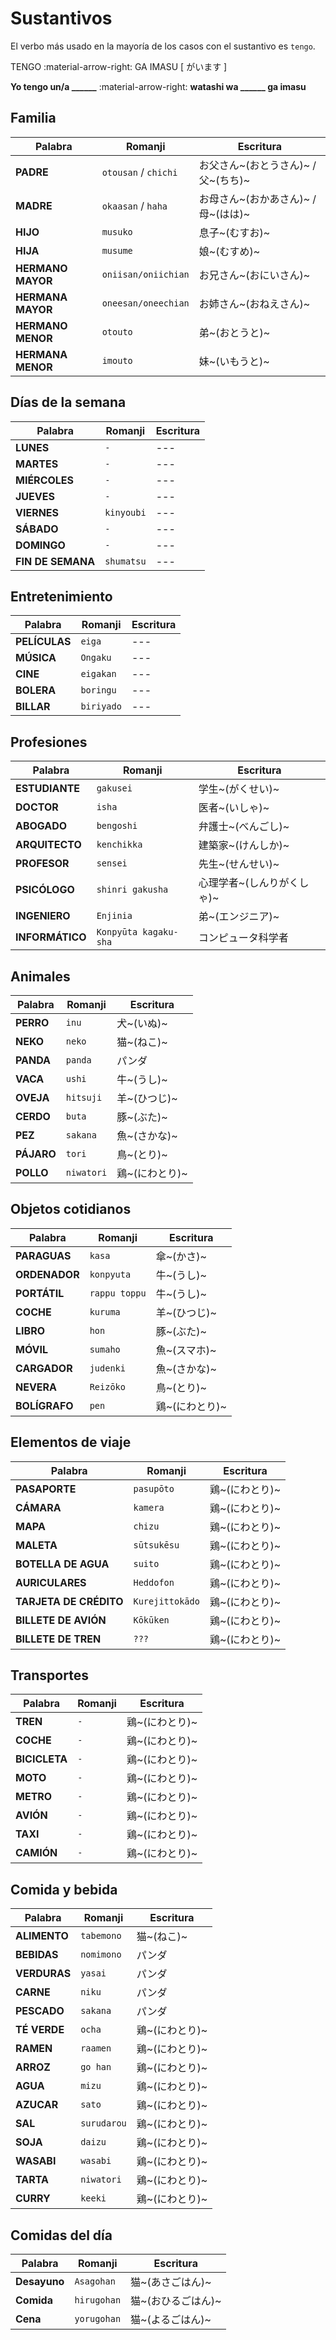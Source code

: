 # Sustantivos

El verbo más usado en la mayoría de los casos con el sustantivo es `tengo`.

TENGO :material-arrow-right: GA IMASU [ がいます ]

**Yo tengo un/a \_\_\_\_\_\_** :material-arrow-right: **watashi wa \_\_\_\_\_\_ ga imasu**


## Familia

| Palabra | Romanji | Escritura |
| -- | -- | -- |
| **PADRE** | `otousan` / `chichi` | お父さん~(おとうさん)~ / 父~(ちち)~ |
| **MADRE** | `okaasan` / `haha` | お母さん~(おかあさん)~ / 母~(はは)~ |
| **HIJO** | `musuko` | 息子~(むすお)~ |
| **HIJA** | `musume` | 娘~(むすめ)~ |
| **HERMANO MAYOR** | `oniisan/oniichian` | お兄さん~(おにいさん)~ |
| **HERMANA MAYOR** | `oneesan/oneechian` | お姉さん~(おねえさん)~ |
| **HERMANO MENOR** | `otouto` | 弟~(おとうと)~ |
| **HERMANA MENOR** | `imouto` | 妹~(いもうと)~ |

## Días de la semana

| Palabra | Romanji | Escritura |
| -- | -- | -- |
| **LUNES** | `-` | --- |
| **MARTES** | `-` | --- |
| **MIÉRCOLES** | `-` | --- |
| **JUEVES** | `-` | --- |
| **VIERNES** | `kinyoubi` | --- |
| **SÁBADO** | `-` | --- |
| **DOMINGO** | `-` | --- |
| **FIN DE SEMANA** | `shumatsu` | --- |


## Entretenimiento

| Palabra | Romanji | Escritura |
| -- | -- | -- |
| **PELÍCULAS** | `eiga` | --- |
| **MÚSICA** | `Ongaku` | --- |
| **CINE** | `eigakan` | --- |
| **BOLERA** | `boringu` | --- |
| **BILLAR** | `biriyado` | --- |


## Profesiones

| Palabra | Romanji | Escritura |
| -- | -- | -- |
| **ESTUDIANTE** | `gakusei` | 学生~(がくせい)~ |
| **DOCTOR** | `isha` | 医者~(いしゃ)~ |
| **ABOGADO** | `bengoshi` | 弁護士~(べんごし)~ |
| **ARQUITECTO** | `kenchikka` | 建築家~(けんしか)~ |
| **PROFESOR** | `sensei` | 先生~(せんせい)~ |
| **PSICÓLOGO** | `shinri gakusha` | 心理学者~(しんりがくしゃ)~ |
| **INGENIERO** | `Enjinia` | 弟~(エンジニア)~ |
| **INFORMÁTICO** | `Konpyūta kagaku-sha` | コンピュータ科学者 |


## Animales

| Palabra | Romanji | Escritura |
| -- | -- | -- |
| **PERRO** | `inu` | 犬~(いぬ)~ |
| **NEKO** | `neko` | 猫~(ねこ)~ |
| **PANDA** | `panda` | パンダ |
| **VACA** | `ushi` | 牛~(うし)~ |
| **OVEJA** | `hitsuji` | 羊~(ひつじ)~ |
| **CERDO** | `buta` | 豚~(ぶた)~ |
| **PEZ** | `sakana` | 魚~(さかな)~ |
| **PÁJARO** | `tori` | 鳥~(とり)~ |
| **POLLO** | `niwatori` | 鶏~(にわとり)~ |


## Objetos cotidianos

| Palabra | Romanji | Escritura |
| -- | -- | -- |
| **PARAGUAS** | `kasa` | 傘~(かさ)~ |
| **ORDENADOR** | `konpyuta` | 牛~(うし)~ |
| **PORTÁTIL** | `rappu toppu` | 牛~(うし)~ |
| **COCHE** | `kuruma` | 羊~(ひつじ)~ |
| **LIBRO** | `hon` | 豚~(ぶた)~ |
| **MÓVIL** | `sumaho` | 魚~(スマホ)~ |
| **CARGADOR** | `judenki` | 魚~(さかな)~ |
| **NEVERA** | `Reizōko` | 鳥~(とり)~ |
| **BOLÍGRAFO** | `pen` | 鶏~(にわとり)~ |



## Elementos de viaje

| Palabra | Romanji | Escritura |
| -- | -- | -- |
| **PASAPORTE** | `pasupōto` | 鶏~(にわとり)~ |
| **CÁMARA** | `kamera` | 鶏~(にわとり)~ |
| **MAPA** | `chizu` | 鶏~(にわとり)~ |
| **MALETA** | `sūtsukēsu` | 鶏~(にわとり)~ |
| **BOTELLA DE AGUA** | `suito` | 鶏~(にわとり)~ |
| **AURICULARES** | `Heddofon` | 鶏~(にわとり)~ |
| **TARJETA DE CRÉDITO** | `Kurejittokādo` | 鶏~(にわとり)~ |
| **BILLETE DE AVIÓN** | `Kōkūken` | 鶏~(にわとり)~ |
| **BILLETE DE TREN** | `???` | 鶏~(にわとり)~ |

## Transportes

| Palabra | Romanji | Escritura |
| -- | -- | -- |
| **TREN** | `-` | 鶏~(にわとり)~ |
| **COCHE** | `-` | 鶏~(にわとり)~ |
| **BICICLETA** | `-` | 鶏~(にわとり)~ |
| **MOTO** | `-` | 鶏~(にわとり)~ |
| **METRO** | `-` | 鶏~(にわとり)~ |
| **AVIÓN** | `-` | 鶏~(にわとり)~ |
| **TAXI** | `-` | 鶏~(にわとり)~ |
| **CAMIÓN** | `-` | 鶏~(にわとり)~ |


## Comida y bebida

| Palabra | Romanji | Escritura |
| -- | -- | -- |
| **ALIMENTO** | `tabemono` | 猫~(ねこ)~ |
| **BEBIDAS** | `nomimono` | パンダ |
| **VERDURAS** | `yasai` | パンダ |
| **CARNE** | `niku` | パンダ |
| **PESCADO** | `sakana` | パンダ |
| **TÉ VERDE** | `ocha` | 鶏~(にわとり)~ |
| **RAMEN** | `raamen` | 鶏~(にわとり)~ |
| **ARROZ** | `go han` | 鶏~(にわとり)~ |
| **AGUA** | `mizu` | 鶏~(にわとり)~ |
| **AZUCAR** | `sato` | 鶏~(にわとり)~ |
| **SAL** | `surudarou` | 鶏~(にわとり)~ |
| **SOJA** | `daizu` | 鶏~(にわとり)~ |
| **WASABI** | `wasabi` | 鶏~(にわとり)~ |
| **TARTA** | `niwatori` | 鶏~(にわとり)~ |
| **CURRY** | `keeki` | 鶏~(にわとり)~ |

## Comidas del día

| Palabra | Romanji | Escritura |
| -- | -- | -- |
| **Desayuno** | `Asagohan` | 猫~(あさごはん)~ |
| **Comida** | `hirugohan` | 猫~(おひるごはん)~ |
| **Cena** | `yorugohan` | 猫~(よるごはん)~ |
